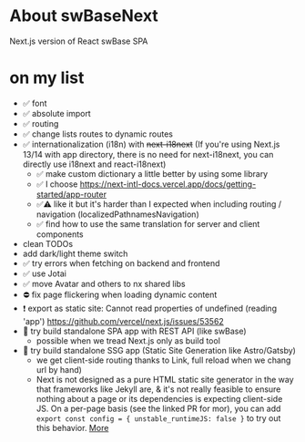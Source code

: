 # About swBaseNext

Next.js version of React swBase SPA

# on my list
- ✅ font
- ✅ absolute import
- ✅ routing
- ✅ change lists routes to dynamic routes
- ✅ internationalization (i18n) with ~~next-i18next~~ (If you're using Next.js 13/14 with app directory, there is no need for next-i18next, you can directly use i18next and react-i18next)
  - ✅ make custom dictionary a little better by using some library
  - ✅ I choose https://next-intl-docs.vercel.app/docs/getting-started/app-router
  - ✅⚠️ like it but it's harder than I expected when including routing / navigation (localizedPathnamesNavigation)
  - ✅ find how to use the same translation for server and client components
- clean TODOs
- add dark/light theme switch
- ✅ try errors when fetching on backend and frontend
- ✅ use Jotai
- ✅ move Avatar and others to nx shared libs
- ⛔️ fix page flickering when loading dynamic content
- ❗️ export as static site: Cannot read properties of undefined (reading 'app') https://github.com/vercel/next.js/issues/53562
- 🤔 try build standalone SPA app with REST API (like swBase)
  - possible when we tread Next.js only as build tool
- 🤔 try build standalone SSG app (Static Site Generation like Astro/Gatsby) 
  - we get client-side routing thanks to Link, full reload when we chang url by hand)
  - Next is not designed as a pure HTML static site generator in the way that frameworks like Jekyll are, & it's not really feasible to ensure nothing about a page or its dependencies is expecting client-side JS. 
    On a per-page basis (see the linked PR for mor), you can add `export const config = { unstable_runtimeJS: false }` to try out this behavior. [More](https://github.com/vercel/next.js/issues/21292#issuecomment-762692528)
